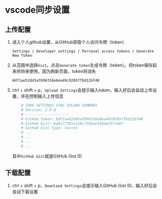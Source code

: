 # vscode同步设置

## 上传配置

1. 进入个人github设置，从GitHub获取个人访问令牌（token）

    `Settings / Developer settings / Personal access tokens / Generate New Token`

2. 从范围中选择`Gist`。点击`Generate token`生成令牌（token）。将token保存起来供将来使用，因为刷新页面，token将消失

    `8d71ae52d45af696316e6ea49c9205ffbd12bf48`

3. ctrl + shift + p，`Upload Settings`会提示输入token，输入好后会自动上传设置，并在控制输入上传信息

    ``` bash
        # CODE SETTINGS SYNC UPLOAD SUMMARY
        # Version: 2.9.0
        # --------------------
        # GitHub Token: 8d71ae52d45af696316e6ea49c9205ffbd12bf48
        # GitHub Gist: ba6177381ca10c759bac910de257c867
        # GitHub Gist Type: Secret
        # ...
        # ...
        # ...
        # ...
    ```

    其中`GitHub Gist`就是GitHub Gist ID

## 下载配置

1. ctrl + shift + p，`Downlaod Settings`会提示输入GitHub Gist ID，输入好后会自动下载设置